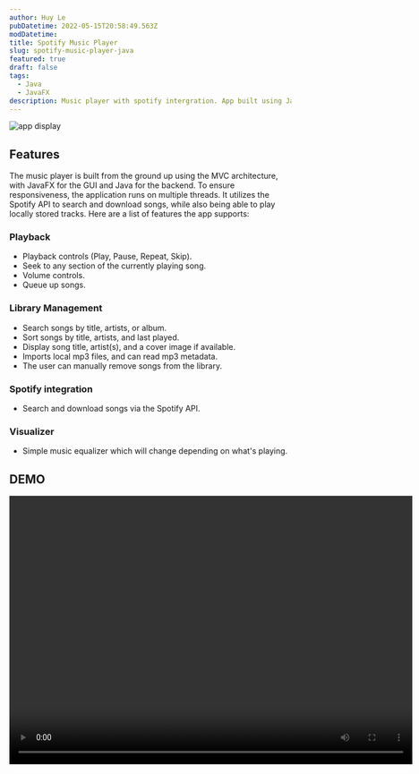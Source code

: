 ```yaml
---
author: Huy Le
pubDatetime: 2022-05-15T20:58:49.563Z
modDatetime:
title: Spotify Music Player
slug: spotify-music-player-java
featured: true
draft: false
tags:
  - Java
  - JavaFX
description: Music player with spotify intergration. App built using JavaFX under MVC architecture.
---
```


![app display](@assets/blog/music-player/overview.jpg)

## Features

The music player is built from the ground up using the MVC architecture, with JavaFX for the GUI and Java for the backend. To ensure responsiveness, the application runs on multiple threads. It utilizes the Spotify API to search and download songs, while also being able to play locally stored tracks. Here are a list of features the app supports:

### Playback

- Playback controls (Play, Pause, Repeat, Skip).
- Seek to any section of the currently playing song.
- Volume controls.
- Queue up songs.

### Library Management

- Search songs by title, artists, or album.
- Sort songs by title, artists, and last played.
- Display song title, artist(s), and a cover image if available.
- Imports local mp3 files, and can read mp3 metadata.
- The user can manually remove songs from the library.

### Spotify integration

- Search and download songs via the Spotify API.

### Visualizer

- Simple music equalizer which will change depending on what's playing.

## DEMO

<video width="720" height="480" controls>
 <source src="/assets/blog/music-player/demo.mp4" type="video/mp4">
</video>

